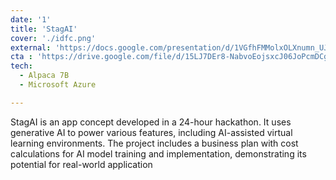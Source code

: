 ```yaml
---
date: '1'
title: 'StagAI'
cover: './idfc.png'
external: 'https://docs.google.com/presentation/d/1VGfhFMMolxOLXnumn_UJC0AIN8wjOjEo/edit?usp=sharing&ouid=109335255489457418816&rtpof=true&sd=true'
cta : 'https://drive.google.com/file/d/15LJ7DEr8-NabvoEojsxcJ06JoPcmDCgx/view'
tech:
  - Alpaca 7B
  - Microsoft Azure

---
```


StagAI is an app concept developed in a 24-hour hackathon. It uses generative AI to power various features, including AI-assisted virtual learning environments. The project includes a business plan with cost calculations for AI model training and implementation, demonstrating its potential for real-world application